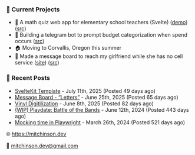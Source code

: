 ### 📌 Current Projects
- 📝 A math quiz web app for elementary school teachers (Svelte) ([demo](https://quiz-staging.mitchinson.dev/)) ([src](https://github.com/bmitchinson/budget-entry))
- 💸 Building a telegram bot to prompt budget categorization when spend occurs ([src](https://github.com/bmitchinson/sms-accountant))
- 🏠 Moving to Corvallis, Oregon this summer
- 💌 Made a message board to reach my girlfriend while she has no cell service ([site](https://letters.mitchinson.dev/)) ([src](https://github.com/bmitchinson/letters))

### 📝 Recent Posts

- [SvelteKit Template](https://blog.mitchinson.dev/sveltekit-template) - July 11th, 2025 (Posted 49 days ago)
- [Message Board - “Letters”](https://blog.mitchinson.dev/letters) - June 25th, 2025 (Posted 65 days ago)
- [Vinyl Digitilization](https://blog.mitchinson.dev/vinyl) - June 8th, 2025 (Posted 82 days ago)
- [(WIP) Playdate: Battle of the Bands](https://blog.mitchinson.dev/playdate-dev-one) - June 12th, 2024 (Posted 443 days ago)
- [Mocking time in Playwright](https://blog.mitchinson.dev/playwright-mock-time) - March 26th, 2024 (Posted 521 days ago)

🌐 https://mitchinson.dev

💌 mitchinson.dev@gmail.com